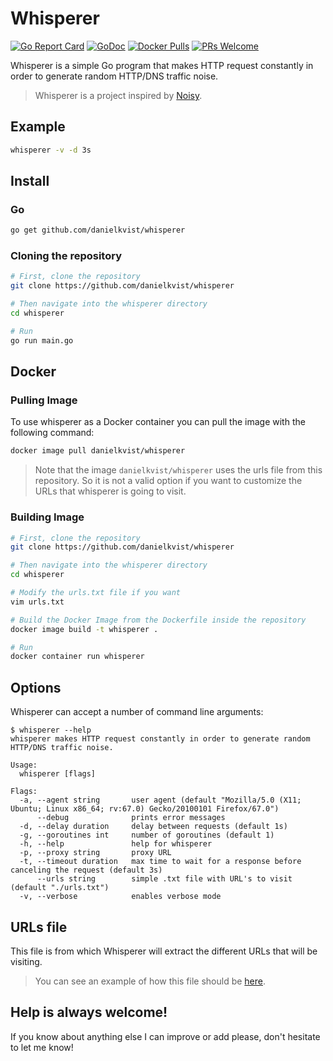 # Whisperer

[![Go Report Card](https://goreportcard.com/badge/github.com/danielkvist/whisperer)](https://goreportcard.com/report/github.com/danielkvist/whisperer)
[![GoDoc](https://godoc.org/github.com/danielkvist/whisperer?status.svg)](https://godoc.org/github.com/danielkvist/whisperer)
[![Docker Pulls](https://img.shields.io/docker/pulls/danielkvist/whisperer.svg?maxAge=604800)](https://hub.docker.com/r/danielkvist/whisperer/)
[![PRs Welcome](https://img.shields.io/badge/PRs-welcome-brightgreen.svg)](http://makeapullrequest.com)

Whisperer is a simple Go program that makes HTTP request constantly in order to generate random HTTP/DNS traffic noise.

> Whisperer is a project inspired by [Noisy](https://github.com/1tayH/noisy).

## Example

```bash
whisperer -v -d 3s
```

## Install

### Go

```bash
go get github.com/danielkvist/whisperer
```

### Cloning the repository

```bash
# First, clone the repository
git clone https://github.com/danielkvist/whisperer

# Then navigate into the whisperer directory
cd whisperer

# Run
go run main.go
```

## Docker

### Pulling Image

To use whisperer as a Docker container you can pull the image with the following command:

```bash
docker image pull danielkvist/whisperer
```

> Note that the image ```danielkvist/whisperer``` uses the urls file from this repository. So it is not a valid option if you want to customize the URLs that whisperer is going to visit.

### Building Image

```bash
# First, clone the repository
git clone https://github.com/danielkvist/whisperer

# Then navigate into the whisperer directory
cd whisperer

# Modify the urls.txt file if you want
vim urls.txt

# Build the Docker Image from the Dockerfile inside the repository
docker image build -t whisperer .

# Run
docker container run whisperer
```

## Options

Whisperer can accept a number of command line arguments:

```text
$ whisperer --help
whisperer makes HTTP request constantly in order to generate random HTTP/DNS traffic noise.

Usage:
  whisperer [flags]

Flags:
  -a, --agent string       user agent (default "Mozilla/5.0 (X11; Ubuntu; Linux x86_64; rv:67.0) Gecko/20100101 Firefox/67.0")
      --debug              prints error messages
  -d, --delay duration     delay between requests (default 1s)
  -g, --goroutines int     number of goroutines (default 1)
  -h, --help               help for whisperer
  -p, --proxy string       proxy URL
  -t, --timeout duration   max time to wait for a response before canceling the request (default 3s)
      --urls string        simple .txt file with URL's to visit (default "./urls.txt")
  -v, --verbose            enables verbose mode
```

## URLs file

This file is from which Whisperer will extract the different URLs that will be visiting.

> You can see an example of how this file should be [here](https://github.com/danielkvist/whisperer/blob/master/urls.txt).

## Help is always welcome!

If you know about anything else I can improve or add please, don't hesitate to let me know!
